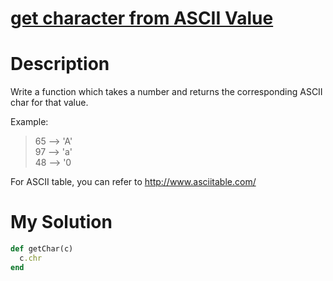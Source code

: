# [get character from ASCII Value](https://www.codewars.com/kata/55ad04714f0b468e8200001c)

# Description
Write a function which takes a number and returns the corresponding ASCII char for that value.

Example:

>65 --> 'A'\
97 --> 'a'\
48 --> '0

For ASCII table, you can refer to http://www.asciitable.com/

# My Solution

```ruby
def getChar(c)
  c.chr
end
```
